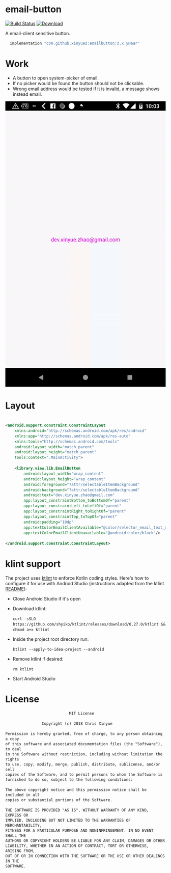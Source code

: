 # email-button

[![Build Status](https://travis-ci.org/XinyueZ/email-button.svg?branch=master)](https://travis-ci.org/XinyueZ/email-button)
[ ![Download](https://api.bintray.com/packages/devxinyuezhao/EmailButton/emailbutton/images/download.svg) ](https://bintray.com/devxinyuezhao/EmailButton/emailbutton/_latestVersion)

A email-client sensitive button. 

```groovy
  implementation "com.github.xinyuez:emailbutton:z.x.y@aar"
```

# Work

- A button to open system-picker of email.
- If no picker would be found the button should not be clickable.
- Wrong email address would be tested if it is invalid, a message shows instead email.


![sample](media/sample.gif)

# Layout

```xml

<android.support.constraint.ConstraintLayout
    xmlns:android="http://schemas.android.com/apk/res/android"
    xmlns:app="http://schemas.android.com/apk/res-auto"
    xmlns:tools="http://schemas.android.com/tools"
    android:layout_width="match_parent"
    android:layout_height="match_parent"
    tools:context=".MainActivity">

    <library.view.lib.EmailButton
        android:layout_width="wrap_content"
        android:layout_height="wrap_content"
        android:foreground="?attr/selectableItemBackground"
        android:background="?attr/selectableItemBackground"
        android:text="dev.xinyue.zhao@gmail.com"
        app:layout_constraintBottom_toBottomOf="parent"
        app:layout_constraintLeft_toLeftOf="parent"
        app:layout_constraintRight_toRightOf="parent"
        app:layout_constraintTop_toTopOf="parent"
        android:padding="10dp"
        app:textColorEmailClientAvailable="@color/selector_email_text_default_color"
        app:textColorEmailClientUnavailable="@android:color/black"/>

</android.support.constraint.ConstraintLayout>

```

# klint support
 
The project uses [ktlint](https://ktlint.github.io/) to enforce Kotlin coding styles.
Here's how to configure it for use with Android Studio (instructions adapted
from the ktlint [README](https://github.com/shyiko/ktlint/blob/master/README.md)):

- Close Android Studio if it's open

- Download ktlint:

  `curl -sSLO https://github.com/shyiko/ktlint/releases/download/0.27.0/ktlint && chmod a+x ktlint`

- Inside the project root directory run:

  `ktlint --apply-to-idea-project --android`

- Remove ktlint if desired:

  `rm ktlint`

- Start Android Studio

# License

                                MIT License

                    Copyright (c) 2018 Chris Xinyue 

    Permission is hereby granted, free of charge, to any person obtaining a copy
    of this software and associated documentation files (the "Software"), to deal
    in the Software without restriction, including without limitation the rights
    to use, copy, modify, merge, publish, distribute, sublicense, and/or sell
    copies of the Software, and to permit persons to whom the Software is
    furnished to do so, subject to the following conditions:
    
    The above copyright notice and this permission notice shall be included in all
    copies or substantial portions of the Software.
    
    THE SOFTWARE IS PROVIDED "AS IS", WITHOUT WARRANTY OF ANY KIND, EXPRESS OR
    IMPLIED, INCLUDING BUT NOT LIMITED TO THE WARRANTIES OF MERCHANTABILITY,
    FITNESS FOR A PARTICULAR PURPOSE AND NONINFRINGEMENT. IN NO EVENT SHALL THE
    AUTHORS OR COPYRIGHT HOLDERS BE LIABLE FOR ANY CLAIM, DAMAGES OR OTHER
    LIABILITY, WHETHER IN AN ACTION OF CONTRACT, TORT OR OTHERWISE, ARISING FROM,
    OUT OF OR IN CONNECTION WITH THE SOFTWARE OR THE USE OR OTHER DEALINGS IN THE
    SOFTWARE.
